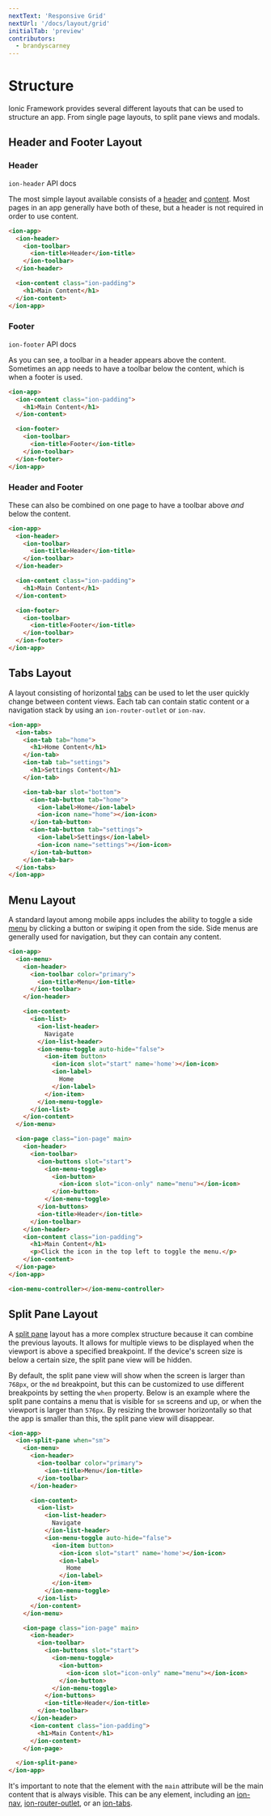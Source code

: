 ```yaml
---
nextText: 'Responsive Grid'
nextUrl: '/docs/layout/grid'
initialTab: 'preview'
contributors:
  - brandyscarney
---
```


# Structure

Ionic Framework provides several different layouts that can be used to structure an app. From single page layouts, to split pane views and modals.

## Header and Footer Layout

### Header

<aside>
  <docs-card href="/docs/api/header" header="Learn More" icon="/docs/assets/icons/component-header-icon.png">
    <code>ion-header</code> API docs
  </docs-card>
</aside>

The most simple layout available consists of a [header](/docs/api/header) and [content](/docs/api/content). Most pages in an app generally have both of these, but a header is not required in order to use content.

```html
<ion-app>
  <ion-header>
    <ion-toolbar>
      <ion-title>Header</ion-title>
    </ion-toolbar>
  </ion-header>

  <ion-content class="ion-padding">
    <h1>Main Content</h1>
  </ion-content>
</ion-app>
```

### Footer

<aside>
  <docs-card href="/docs/api/footer" header="Learn More" icon="/docs/assets/icons/component-footer-icon.png">
    <code>ion-footer</code> API docs
  </docs-card>
</aside>

As you can see, a toolbar in a header appears above the content. Sometimes an app needs to have a toolbar below the content, which is when a footer is used.

```html
<ion-app>
  <ion-content class="ion-padding">
    <h1>Main Content</h1>
  </ion-content>

  <ion-footer>
    <ion-toolbar>
      <ion-title>Footer</ion-title>
    </ion-toolbar>
  </ion-footer>
</ion-app>
```

### Header and Footer

These can also be combined on one page to have a toolbar above *and* below the content.

```html
<ion-app>
  <ion-header>
    <ion-toolbar>
      <ion-title>Header</ion-title>
    </ion-toolbar>
  </ion-header>

  <ion-content class="ion-padding">
    <h1>Main Content</h1>
  </ion-content>

  <ion-footer>
    <ion-toolbar>
      <ion-title>Footer</ion-title>
    </ion-toolbar>
  </ion-footer>
</ion-app>
```

## Tabs Layout

A layout consisting of horizontal [tabs](/docs/api/tabs) can be used to let the user quickly change between content views. Each tab can contain static content or a navigation stack by using an `ion-router-outlet` or `ion-nav`.

```html
<ion-app>
  <ion-tabs>
    <ion-tab tab="home">
      <h1>Home Content</h1>
    </ion-tab>
    <ion-tab tab="settings">
      <h1>Settings Content</h1>
    </ion-tab>

    <ion-tab-bar slot="bottom">
      <ion-tab-button tab="home">
        <ion-label>Home</ion-label>
        <ion-icon name="home"></ion-icon>
      </ion-tab-button>
      <ion-tab-button tab="settings">
        <ion-label>Settings</ion-label>
        <ion-icon name="settings"></ion-icon>
      </ion-tab-button>
    </ion-tab-bar>
  </ion-tabs>
</ion-app>
```

## Menu Layout

A standard layout among mobile apps includes the ability to toggle a side [menu](/docs/api/menu) by clicking a button or swiping it open from the side. Side menus are generally used for navigation, but they can contain any content.

```html
<ion-app>
  <ion-menu>
    <ion-header>
      <ion-toolbar color="primary">
        <ion-title>Menu</ion-title>
      </ion-toolbar>
    </ion-header>

    <ion-content>
      <ion-list>
        <ion-list-header>
          Navigate
        </ion-list-header>
        <ion-menu-toggle auto-hide="false">
          <ion-item button>
            <ion-icon slot="start" name='home'></ion-icon>
            <ion-label>
              Home
            </ion-label>
          </ion-item>
        </ion-menu-toggle>
      </ion-list>
    </ion-content>
  </ion-menu>

  <ion-page class="ion-page" main>
    <ion-header>
      <ion-toolbar>
        <ion-buttons slot="start">
          <ion-menu-toggle>
            <ion-button>
              <ion-icon slot="icon-only" name="menu"></ion-icon>
            </ion-button>
          </ion-menu-toggle>
        </ion-buttons>
        <ion-title>Header</ion-title>
      </ion-toolbar>
    </ion-header>
    <ion-content class="ion-padding">
      <h1>Main Content</h1>
      <p>Click the icon in the top left to toggle the menu.</p>
    </ion-content>
  </ion-page>
</ion-app>

<ion-menu-controller></ion-menu-controller>
```


## Split Pane Layout

A [split pane](/docs/api/split-pane) layout has a more complex structure because it can combine the previous layouts. It allows for multiple views to be displayed when the viewport is above a specified breakpoint. If the device's screen size is below a certain size, the split pane view will be hidden.

By default, the split pane view will show when the screen is larger than `768px`, or the `md` breakpoint, but this can be customized to use different breakpoints by setting the `when` property. Below is an example where the split pane contains a menu that is visible for `sm` screens and up, or when the viewport is larger than `576px`. By resizing the browser horizontally so that the app is smaller than this, the split pane view will disappear.


```html
<ion-app>
  <ion-split-pane when="sm">
    <ion-menu>
      <ion-header>
        <ion-toolbar color="primary">
          <ion-title>Menu</ion-title>
        </ion-toolbar>
      </ion-header>

      <ion-content>
        <ion-list>
          <ion-list-header>
            Navigate
          </ion-list-header>
          <ion-menu-toggle auto-hide="false">
            <ion-item button>
              <ion-icon slot="start" name='home'></ion-icon>
              <ion-label>
                Home
              </ion-label>
            </ion-item>
          </ion-menu-toggle>
        </ion-list>
      </ion-content>
    </ion-menu>

    <ion-page class="ion-page" main>
      <ion-header>
        <ion-toolbar>
          <ion-buttons slot="start">
            <ion-menu-toggle>
              <ion-button>
                <ion-icon slot="icon-only" name="menu"></ion-icon>
              </ion-button>
            </ion-menu-toggle>
          </ion-buttons>
          <ion-title>Header</ion-title>
        </ion-toolbar>
      </ion-header>
      <ion-content class="ion-padding">
        <h1>Main Content</h1>
      </ion-content>
    </ion-page>

  </ion-split-pane>
</ion-app>
```

It's important to note that the element with the `main` attribute will be the main content that is always visible. This can be any element, including an [ion-nav](/docs/api/nav), [ion-router-outlet](/docs/api/router-outlet), or an [ion-tabs](/docs/api/tabs).
